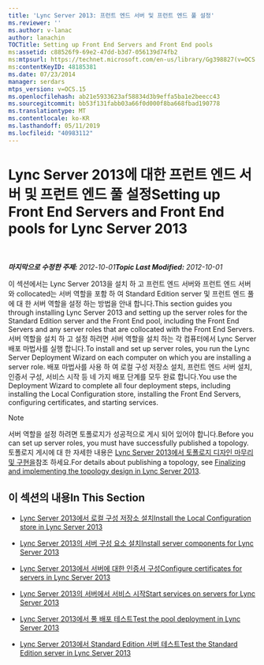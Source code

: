 ```yaml
---
title: 'Lync Server 2013: 프런트 엔드 서버 및 프런트 엔드 풀 설정'
ms.reviewer: ''
ms.author: v-lanac
author: lanachin
TOCTitle: Setting up Front End Servers and Front End pools
ms:assetid: c88526f9-69e2-47dd-b3d7-056139d74fb2
ms:mtpsurl: https://technet.microsoft.com/en-us/library/Gg398827(v=OCS.15)
ms:contentKeyID: 48185381
ms.date: 07/23/2014
manager: serdars
mtps_version: v=OCS.15
ms.openlocfilehash: ab21e5933623af58834d3b9effa5ba1e2beecc43
ms.sourcegitcommit: bb53f131fabb03a66f0d000f8ba668fbad190778
ms.translationtype: MT
ms.contentlocale: ko-KR
ms.lasthandoff: 05/11/2019
ms.locfileid: "40983112"
---
```

<div data-xmlns="http://www.w3.org/1999/xhtml">

<div class="topic" data-xmlns="http://www.w3.org/1999/xhtml" data-msxsl="urn:schemas-microsoft-com:xslt" data-cs="http://msdn.microsoft.com/en-us/">

<div data-asp="http://msdn2.microsoft.com/asp">

# <a name="setting-up-front-end-servers-and-front-end-pools-for-lync-server-2013"></a><span data-ttu-id="d2fb5-102">Lync Server 2013에 대한 프런트 엔드 서버 및 프런트 엔드 풀 설정</span><span class="sxs-lookup"><span data-stu-id="d2fb5-102">Setting up Front End Servers and Front End pools for Lync Server 2013</span></span>

</div>

<div id="mainSection">

<div id="mainBody">

<span> </span>

<span data-ttu-id="d2fb5-103">_**마지막으로 수정한 주제:** 2012-10-01_</span><span class="sxs-lookup"><span data-stu-id="d2fb5-103">_**Topic Last Modified:** 2012-10-01_</span></span>

<span data-ttu-id="d2fb5-104">이 섹션에서는 Lync Server 2013을 설치 하 고 프런트 엔드 서버와 프런트 엔드 서버와 collocated는 서버 역할을 포함 하 여 Standard Edition server 및 프런트 엔드 풀에 대 한 서버 역할을 설정 하는 방법을 안내 합니다.</span><span class="sxs-lookup"><span data-stu-id="d2fb5-104">This section guides you through installing Lync Server 2013 and setting up the server roles for the Standard Edition server and the Front End pool, including the Front End Servers and any server roles that are collocated with the Front End Servers.</span></span> <span data-ttu-id="d2fb5-105">서버 역할을 설치 하 고 설정 하려면 서버 역할을 설치 하는 각 컴퓨터에서 Lync Server 배포 마법사를 실행 합니다.</span><span class="sxs-lookup"><span data-stu-id="d2fb5-105">To install and set up server roles, you run the Lync Server Deployment Wizard on each computer on which you are installing a server role.</span></span> <span data-ttu-id="d2fb5-106">배포 마법사를 사용 하 여 로컬 구성 저장소 설치, 프런트 엔드 서버 설치, 인증서 구성, 서비스 시작 등 네 가지 배포 단계를 모두 완료 합니다.</span><span class="sxs-lookup"><span data-stu-id="d2fb5-106">You use the Deployment Wizard to complete all four deployment steps, including installing the Local Configuration store, installing the Front End Servers, configuring certificates, and starting services.</span></span>

<div>


> [!NOTE]  
> <span data-ttu-id="d2fb5-107">서버 역할을 설정 하려면 토폴로지가 성공적으로 게시 되어 있어야 합니다.</span><span class="sxs-lookup"><span data-stu-id="d2fb5-107">Before you can set up server roles, you must have successfully published a topology.</span></span> <span data-ttu-id="d2fb5-108">토폴로지 게시에 대 한 자세한 내용은 <A href="lync-server-2013-finalizing-and-implementing-the-topology-design.md">Lync Server 2013에서 토폴로지 디자인 마무리 및 구현을</A>참조 하세요.</span><span class="sxs-lookup"><span data-stu-id="d2fb5-108">For details about publishing a topology, see <A href="lync-server-2013-finalizing-and-implementing-the-topology-design.md">Finalizing and implementing the topology design in Lync Server 2013</A>.</span></span>



</div>

<div>

## <a name="in-this-section"></a><span data-ttu-id="d2fb5-109">이 섹션의 내용</span><span class="sxs-lookup"><span data-stu-id="d2fb5-109">In This Section</span></span>

  - [<span data-ttu-id="d2fb5-110">Lync Server 2013에서 로컬 구성 저장소 설치</span><span class="sxs-lookup"><span data-stu-id="d2fb5-110">Install the Local Configuration store in Lync Server 2013</span></span>](lync-server-2013-install-the-local-configuration-store.md)

  - [<span data-ttu-id="d2fb5-111">Lync Server 2013의 서버 구성 요소 설치</span><span class="sxs-lookup"><span data-stu-id="d2fb5-111">Install server components for Lync Server 2013</span></span>](lync-server-2013-install-lync-server-server-components.md)

  - [<span data-ttu-id="d2fb5-112">Lync Server 2013에서 서버에 대한 인증서 구성</span><span class="sxs-lookup"><span data-stu-id="d2fb5-112">Configure certificates for servers in Lync Server 2013</span></span>](lync-server-2013-configure-certificates-for-servers.md)

  - [<span data-ttu-id="d2fb5-113">Lync Server 2013의 서버에서 서비스 시작</span><span class="sxs-lookup"><span data-stu-id="d2fb5-113">Start services on servers for Lync Server 2013</span></span>](lync-server-2013-start-services-on-servers.md)

  - [<span data-ttu-id="d2fb5-114">Lync Server 2013에서 풀 배포 테스트</span><span class="sxs-lookup"><span data-stu-id="d2fb5-114">Test the pool deployment in Lync Server 2013</span></span>](lync-server-2013-test-the-pool-deployment.md)

  - [<span data-ttu-id="d2fb5-115">Lync Server 2013에서 Standard Edition 서버 테스트</span><span class="sxs-lookup"><span data-stu-id="d2fb5-115">Test the Standard Edition server in Lync Server 2013</span></span>](lync-server-2013-test-the-standard-edition-server.md)

</div>

</div>

<span> </span>

</div>

</div>

</div>

